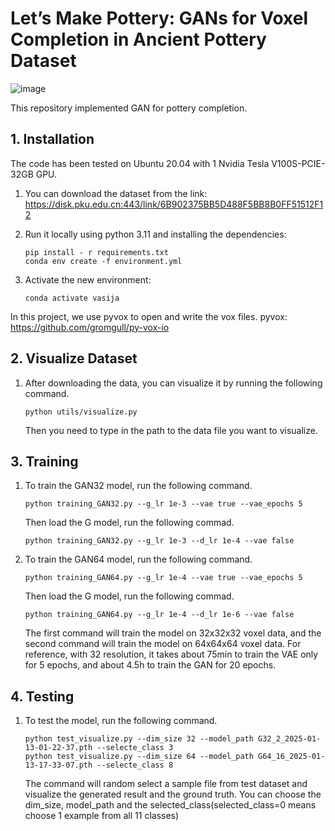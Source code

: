 # Let’s Make Pottery: GANs for Voxel Completion in Ancient Pottery Dataset
![image](https://github.com/user-attachments/assets/3c5be7ed-c46f-466f-ae0d-7a4895c1a697)

This repository implemented GAN for pottery completion.


## 1. Installation

The code has been tested on Ubuntu 20.04 with 1 Nvidia Tesla V100S-PCIE-32GB GPU.

1. You can download the dataset from the link:
https://disk.pku.edu.cn:443/link/6B902375BB5D488F5BB8B0FF51512F12

2. Run it locally using python 3.11 and installing the dependencies:
   ```shell
   pip install - r requirements.txt
   conda env create -f environment.yml
   ```

3. Activate the new environment:
   ```shell
   conda activate vasija
   ```
In this project, we use pyvox to open and write the vox files.
pyvox: https://github.com/gromgull/py-vox-io

## 2. Visualize Dataset

1. After downloading the data, you can visualize it by running the following command.

   ```shell
   python utils/visualize.py
   ```

   Then you need to type in the path to the data file you want to visualize.

## 3. Training

1. To train the GAN32 model, run the following command.

   ```shell
   python training_GAN32.py --g_lr 1e-3 --vae true --vae_epochs 5
   ```
   Then load the G model, run the following commad.
   ```shell
   python training_GAN32.py --g_lr 1e-3 --d_lr 1e-4 --vae false 
   ```
2. To train the GAN64 model, run the following command.
   ```shell
   python training_GAN64.py --g_lr 1e-4 --vae true --vae_epochs 5
   ```
   Then load the G model, run the following commad.
   ```shell
   python training_GAN64.py --g_lr 1e-4 --d_lr 1e-6 --vae false 
   ```

   The first command will train the model on 32x32x32 voxel data, and the second command will train the model on 64x64x64 voxel data. For reference, with 32 resolution, it takes about 75min to train the VAE only for 5 epochs, and about 4.5h to train the GAN for 20 epochs.

## 4. Testing

1. To test the model, run the following command.
   ```shell
   python test_visualize.py --dim_size 32 --model_path G32_2_2025-01-13-01-22-37.pth --selecte_class 3
   python test_visualize.py --dim_size 64 --model_path G64_16_2025-01-13-17-33-07.pth --selecte_class 8
   ```
   The command will random select a sample file from test dataset and visualize the generated result and the ground truth. You can choose the dim_size, model_path and the selected_class(selected_class=0 means choose 1 example from all 11 classes)

